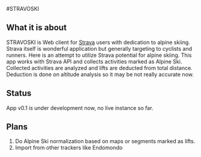 #STRAVOSKI

## What it is about
STRAVOSKI is Web client for [Strava](strava.com) users with dedication to alpine skiing. Strava itself is wonderful application but generally targeting to cyclists and runners. Here is an attempt to utilize Strava potential for alpine skiing.
This app works with Strava API and collects activities marked as Alpine Ski. Collected activities are analyzed and lifts are deducted from total distance. Deduction is done on altitude analysis so it may be not really accurate now.  

## Status
App v0.1 is under development now, no live instance so far. 

## Plans
1. Do Alpine Ski normalization based on maps or segments marked as lifts.
1. Import from other trackers like Endomondo
